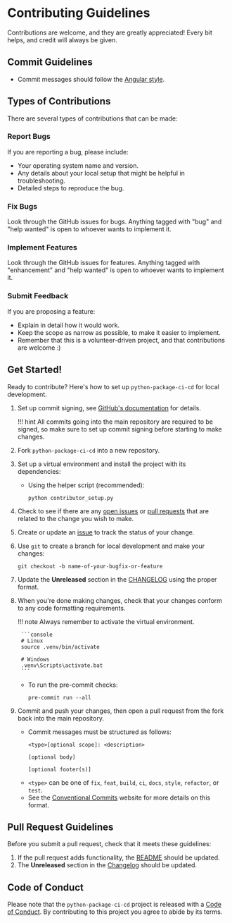 # Contributing Guidelines

Contributions are welcome, and they are greatly appreciated! Every bit helps,
and credit will always be given.

## Commit Guidelines

- Commit messages should follow the
    [Angular style](https://python-semantic-release.readthedocs.io/en/latest/commit-parsing.html#semantic-release-commit-parser-angularcommitparser).

## Types of Contributions

There are several types of contributions that can be made:

### Report Bugs

If you are reporting a bug, please include:

- Your operating system name and version.
- Any details about your local setup that might be helpful in troubleshooting.
- Detailed steps to reproduce the bug.

### Fix Bugs

Look through the GitHub issues for bugs. Anything tagged with "bug" and "help
wanted" is open to whoever wants to implement it.

### Implement Features

Look through the GitHub issues for features. Anything tagged with "enhancement"
and "help wanted" is open to whoever wants to implement it.

### Submit Feedback

If you are proposing a feature:

- Explain in detail how it would work.
- Keep the scope as narrow as possible, to make it easier to implement.
- Remember that this is a volunteer-driven project, and that contributions are
    welcome :)

## Get Started!

Ready to contribute? Here's how to set up `python-package-ci-cd` for local development.

1. Set up commit signing, see [GitHub's documentation](https://docs.github.com/en/authentication/managing-commit-signature-verification/about-commit-signature-verification) for details.

    !!! hint
        All commits going into the main repository are required to be signed, so make sure
        to set up commit signing before starting to make changes.

2. Fork `python-package-ci-cd` into a new repository.

3. Set up a virtual environment and install the project with its dependencies:

    - Using the helper script (recommended):
        ```console
        python contributor_setup.py
        ```

4. Check to see if there are any [open issues](https://github.com/tektronix/python-package-ci-cd/issues) or [pull requests](https://github.com/tektronix/python-package-ci-cd/pulls) that are related to the change you wish to make.

5. Create or update an [issue](https://github.com/tektronix/python-package-ci-cd/issues) to track the status of your change.

6. Use `git` to create a branch for local development and make your changes:

    ```console
    git checkout -b name-of-your-bugfix-or-feature
    ```

7. Update the **Unreleased** section in the [CHANGELOG](./CHANGELOG.md) using the proper format.

8. When you're done making changes, check that your changes conform to any code
    formatting requirements.

    !!! note
        Always remember to activate the virtual environment.

        ```console
        # Linux
        source .venv/bin/activate

        # Windows
        .venv\Scripts\activate.bat
        ```

    - To run the pre-commit checks:

        ```console
        pre-commit run --all
        ```

9. Commit and push your changes, then open a pull request from
    the fork back into the main repository.

    - Commit messages must be structured as follows:
        ```
        <type>[optional scope]: <description>

        [optional body]

        [optional footer(s)]
        ```
    - `<type>` can be one of `fix`, `feat`, `build`, `ci`, `docs`, `style`,
        `refactor`, or `test`.
    - See the
        [Conventional Commits](https://www.conventionalcommits.org/en/v1.0.0/)
        website for more details on this format.

## Pull Request Guidelines

Before you submit a pull request, check that it meets these guidelines:

1. If the pull request adds functionality, the [README](./README.md) should be updated.
2. The **Unreleased** section in the [Changelog](./CHANGELOG.md) should be updated.

## Code of Conduct

Please note that the `python-package-ci-cd` project is released with a
[Code of Conduct](./CODE_OF_CONDUCT.md). By contributing to this project you agree
to abide by its terms.
